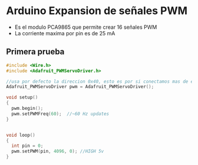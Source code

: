 # Arduino Expansion de señales PWM

* Es el modulo PCA9865 que permite crear 16 señales PWM
* La corriente maxima por pin es de 25 mA

## Primera prueba
```c++
#include <Wire.h>
#include <Adafruit_PWMServoDriver.h>

//usa por defecto la direccion 0x40, esto es por si conectamos mas de estos modulos al mismo tiempo
Adafruit_PWMServoDriver pwm = Adafruit_PWMServoDriver();

void setup()
{
  pwm.begin();
  pwm.setPWMFreq(60);  //~60 Hz updates
}


void loop()
{
  int pin = 0;
  pwm.setPWM(pin, 4096, 0); //HIGH 5v
}

```
